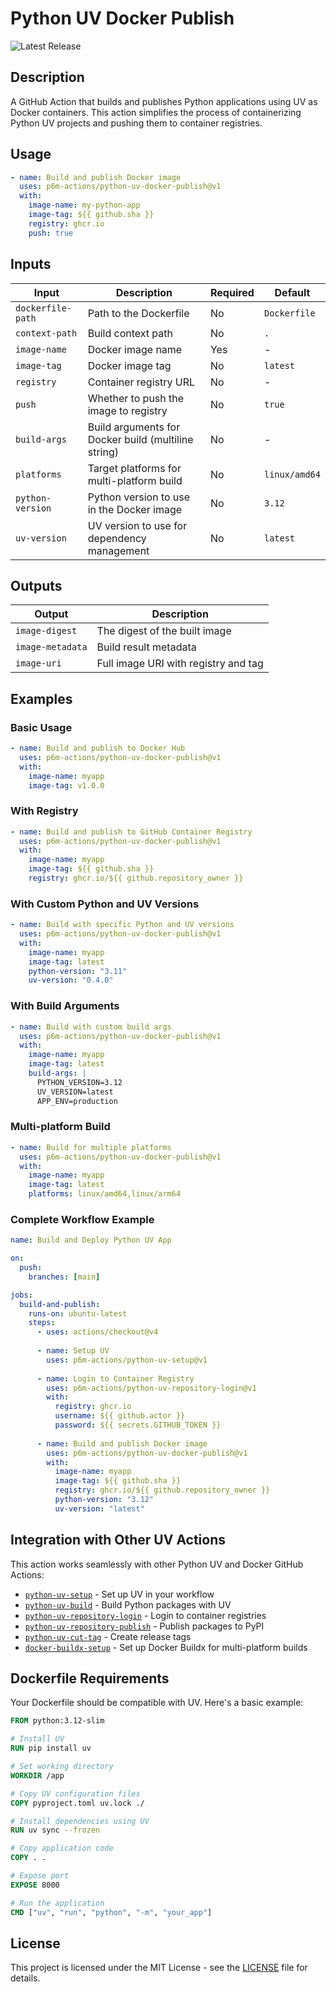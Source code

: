 # Python UV Docker Publish

![Latest Release](https://img.shields.io/github/v/release/p6m-actions/python-uv-docker-publish?style=flat-square&label=Latest%20Release&color=blue)

## Description

A GitHub Action that builds and publishes Python applications using UV as Docker containers. This action simplifies the process of containerizing Python UV projects and pushing them to container registries.

## Usage

```yaml
- name: Build and publish Docker image
  uses: p6m-actions/python-uv-docker-publish@v1
  with:
    image-name: my-python-app
    image-tag: ${{ github.sha }}
    registry: ghcr.io
    push: true
```

## Inputs

| Input | Description | Required | Default |
|-------|-------------|----------|---------|
| `dockerfile-path` | Path to the Dockerfile | No | `Dockerfile` |
| `context-path` | Build context path | No | `.` |
| `image-name` | Docker image name | Yes | - |
| `image-tag` | Docker image tag | No | `latest` |
| `registry` | Container registry URL | No | - |
| `push` | Whether to push the image to registry | No | `true` |
| `build-args` | Build arguments for Docker build (multiline string) | No | - |
| `platforms` | Target platforms for multi-platform build | No | `linux/amd64` |
| `python-version` | Python version to use in the Docker image | No | `3.12` |
| `uv-version` | UV version to use for dependency management | No | `latest` |

## Outputs

| Output | Description |
|--------|-------------|
| `image-digest` | The digest of the built image |
| `image-metadata` | Build result metadata |
| `image-uri` | Full image URI with registry and tag |

## Examples

### Basic Usage

```yaml
- name: Build and publish to Docker Hub
  uses: p6m-actions/python-uv-docker-publish@v1
  with:
    image-name: myapp
    image-tag: v1.0.0
```

### With Registry

```yaml
- name: Build and publish to GitHub Container Registry
  uses: p6m-actions/python-uv-docker-publish@v1
  with:
    image-name: myapp
    image-tag: ${{ github.sha }}
    registry: ghcr.io/${{ github.repository_owner }}
```

### With Custom Python and UV Versions

```yaml
- name: Build with specific Python and UV versions
  uses: p6m-actions/python-uv-docker-publish@v1
  with:
    image-name: myapp
    image-tag: latest
    python-version: "3.11"
    uv-version: "0.4.0"
```

### With Build Arguments

```yaml
- name: Build with custom build args
  uses: p6m-actions/python-uv-docker-publish@v1
  with:
    image-name: myapp
    image-tag: latest
    build-args: |
      PYTHON_VERSION=3.12
      UV_VERSION=latest
      APP_ENV=production
```

### Multi-platform Build

```yaml
- name: Build for multiple platforms
  uses: p6m-actions/python-uv-docker-publish@v1
  with:
    image-name: myapp
    image-tag: latest
    platforms: linux/amd64,linux/arm64
```

### Complete Workflow Example

```yaml
name: Build and Deploy Python UV App

on:
  push:
    branches: [main]

jobs:
  build-and-publish:
    runs-on: ubuntu-latest
    steps:
      - uses: actions/checkout@v4
      
      - name: Setup UV
        uses: p6m-actions/python-uv-setup@v1
      
      - name: Login to Container Registry
        uses: p6m-actions/python-uv-repository-login@v1
        with:
          registry: ghcr.io
          username: ${{ github.actor }}
          password: ${{ secrets.GITHUB_TOKEN }}
      
      - name: Build and publish Docker image
        uses: p6m-actions/python-uv-docker-publish@v1
        with:
          image-name: myapp
          image-tag: ${{ github.sha }}
          registry: ghcr.io/${{ github.repository_owner }}
          python-version: "3.12"
          uv-version: "latest"
```

## Integration with Other UV Actions

This action works seamlessly with other Python UV and Docker GitHub Actions:

- [`python-uv-setup`](https://github.com/p6m-actions/python-uv-setup) - Set up UV in your workflow
- [`python-uv-build`](https://github.com/p6m-actions/python-uv-build) - Build Python packages with UV
- [`python-uv-repository-login`](https://github.com/p6m-actions/python-uv-repository-login) - Login to container registries
- [`python-uv-repository-publish`](https://github.com/p6m-actions/python-uv-repository-publish) - Publish packages to PyPI
- [`python-uv-cut-tag`](https://github.com/p6m-actions/python-uv-cut-tag) - Create release tags
- [`docker-buildx-setup`](https://github.com/p6m-actions/docker-buildx-setup) - Set up Docker Buildx for multi-platform builds

## Dockerfile Requirements

Your Dockerfile should be compatible with UV. Here's a basic example:

```dockerfile
FROM python:3.12-slim

# Install UV
RUN pip install uv

# Set working directory
WORKDIR /app

# Copy UV configuration files
COPY pyproject.toml uv.lock ./

# Install dependencies using UV
RUN uv sync --frozen

# Copy application code
COPY . .

# Expose port
EXPOSE 8000

# Run the application
CMD ["uv", "run", "python", "-m", "your_app"]
```

## License

This project is licensed under the MIT License - see the [LICENSE](LICENSE) file for details.